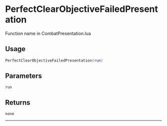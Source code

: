# PerfectClearObjectiveFailedPresentation
Function name in CombatPresentation.lua
## Usage
```lua
PerfectClearObjectiveFailedPresentation(run)
```
## Parameters
`run`
## Returns
`none`

---